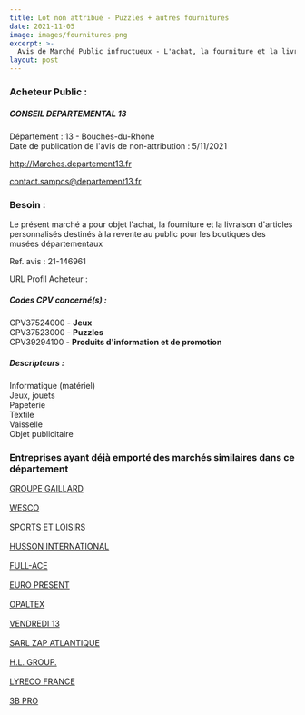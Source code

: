 ```yaml
---
title: Lot non attribué - Puzzles + autres fournitures
date: 2021-11-05
image: images/fournitures.png
excerpt: >-
  Avis de Marché Public infructueux - L'achat, la fourniture et la livraison d'articles personnalisés destinés à la revente au public pour les boutiques des musées départementaux.
layout: post
---
```


### Acheteur Public :
##### CONSEIL DEPARTEMENTAL 13
Département : 13 - Bouches-du-Rhône<br/>
Date de publication de l'avis de non-attribution : 5/11/2021


http://Marches.departement13.fr

contact.sampcs@departement13.fr


### Besoin :

Le présent marché a pour objet l'achat, la fourniture et la livraison d'articles personnalisés destinés à la revente au public pour les boutiques des musées départementaux

Ref. avis : 21-146961

URL Profil Acheteur : 

##### Codes CPV concerné(s) :
CPV37524000 - **Jeux** <br/>
CPV37523000 - **Puzzles** <br/>
CPV39294100 - **Produits d'information et de promotion** <br/>

##### Descripteurs :
Informatique (matériel) <br/>
Jeux, jouets <br/>
Papeterie <br/>
Textile <br/>
Vaisselle <br/>
Objet publicitaire <br/>

### Entreprises ayant déjà emporté des marchés similaires dans ce département
<a href="/entreprise-544/siren-303616304">GROUPE GAILLARD</a><br/><br/>
<a href="/entreprise-544/siren-304764863">WESCO</a><br/><br/>
<a href="/entreprise-545/siren-310269378">SPORTS ET LOISIRS</a><br/><br/>
<a href="/entreprise-546/siren-321154320">HUSSON INTERNATIONAL</a><br/><br/>
<a href="/entreprise-550/siren-349592428">FULL-ACE</a><br/><br/>
<a href="/entreprise-554/siren-392061925">EURO PRESENT</a><br/><br/>
<a href="/entreprise-559/siren-431709294">OPALTEX</a><br/><br/>
<a href="/entreprise-567/siren-498220037">VENDREDI 13</a><br/><br/>
<a href="/entreprise-568/siren-502108616">SARL ZAP ATLANTIQUE</a><br/><br/>
<a href="/entreprise-570/siren-517781134">H.L. GROUP.</a><br/><br/>
<a href="/entreprise-572/siren-571722669">LYRECO FRANCE</a><br/><br/>
<a href="/entreprise-579/siren-820671659">3B PRO</a><br/><br/>
